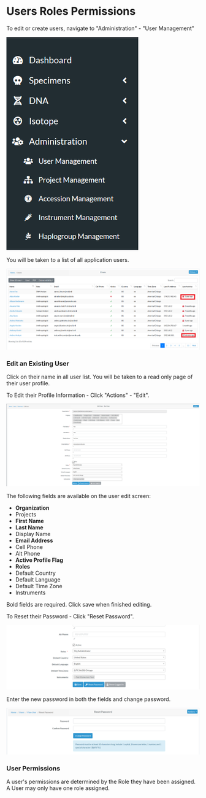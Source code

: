 # Users Roles Permissions

To edit or create users, navigate to "Administration" - "User Management"

![SE Search Categories](../assets/screenshots/specimens/users.png)

You will be taken to a list of all application users.

![SE Search Categories](../assets/screenshots/specimens/UserList.png)

### Edit an Existing User

Click on their name in all user list. You will be taken to a read only page of their user profile. 

To Edit their Profile Information - Click "Actions" - "Edit". 

![SE Search Categories](../assets/screenshots/administration/UserEdit.png)
 
The following fields are available on the user edit screen:

- **Organization**
- Projects
- **First Name**
- **Last Name**
- Display Name
- **Email Address**
- Cell Phone
- Alt Phone
- **Active Profile Flag**
- **Roles**
- Default Country
- Default Language
- Default Time Zone
- Instruments
 
Bold fields are required. Click save when finished editing.
  
To Reset their Password - Click "Reset Password".

![SE Search Categories](../assets/screenshots/administration/PasswordReset.png)
 
Enter the new password in both the fields and change password.

![SE Search Categories](../assets/screenshots/administration/PasswordChange.png)
  

### User Permissions

A user's permissions are determined by the Role they have been assigned. A User may only have one role assigned.